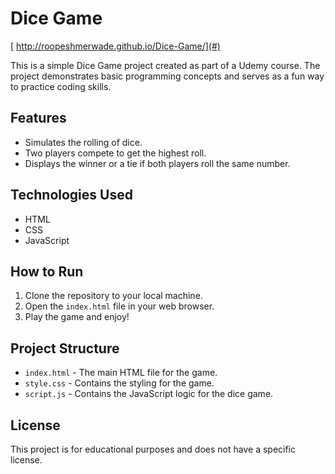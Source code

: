 # Dice Game
[ http://roopeshmerwade.github.io/Dice-Game/](#)

This is a simple Dice Game project created as part of a Udemy course. The project demonstrates basic programming concepts and serves as a fun way to practice coding skills.

## Features

- Simulates the rolling of dice.
- Two players compete to get the highest roll.
- Displays the winner or a tie if both players roll the same number.

## Technologies Used

- HTML
- CSS
- JavaScript

## How to Run

1. Clone the repository to your local machine.
2. Open the `index.html` file in your web browser.
3. Play the game and enjoy!

## Project Structure

- `index.html` - The main HTML file for the game.
- `style.css` - Contains the styling for the game.
- `script.js` - Contains the JavaScript logic for the dice game.

## License

This project is for educational purposes and does not have a specific license.
